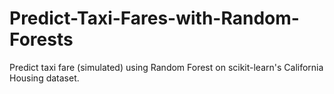 # Predict-Taxi-Fares-with-Random-Forests
Predict taxi fare (simulated) using Random Forest on scikit-learn's California Housing dataset.
